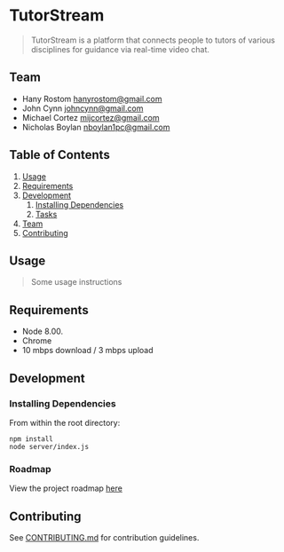 # TutorStream

> TutorStream is a platform that connects people to tutors of various disciplines for guidance via real-time video chat.

## Team

- Hany Rostom hanyrostom@gmail.com
- John Cynn johncynn@gmail.com
- Michael Cortez mijcortez@gmail.com
- Nicholas Boylan nboylan1pc@gmail.com

## Table of Contents

1.  [Usage](#Usage)
1.  [Requirements](#requirements)
1.  [Development](#development)
    1.  [Installing Dependencies](#installing-dependencies)
    1.  [Tasks](#tasks)
1.  [Team](#team)
1.  [Contributing](#contributing)

## Usage

> Some usage instructions

## Requirements

- Node 8.00.
- Chrome
- 10 mbps download / 3 mbps upload

## Development

### Installing Dependencies

From within the root directory:

```
npm install
node server/index.js
```

### Roadmap

View the project roadmap [here](LINK_TO_PROJECT_ISSUES)

## Contributing

See [CONTRIBUTING.md](_CONTRIBUTING.md) for contribution guidelines.
